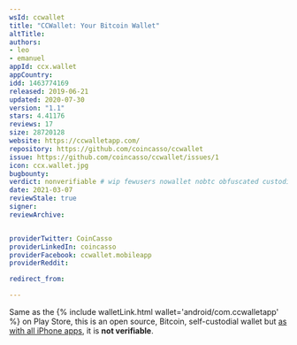```yaml
---
wsId: ccwallet
title: "CCWallet: Your Bitcoin Wallet"
altTitle: 
authors:
- leo
- emanuel
appId: ccx.wallet
appCountry: 
idd: 1463774169
released: 2019-06-21
updated: 2020-07-30
version: "1.1"
stars: 4.41176
reviews: 17
size: 28720128
website: https://ccwalletapp.com/
repository: https://github.com/coincasso/ccwallet
issue: https://github.com/coincasso/ccwallet/issues/1
icon: ccx.wallet.jpg
bugbounty: 
verdict: nonverifiable # wip fewusers nowallet nobtc obfuscated custodial nosource nonverifiable reproducible bounty defunct
date: 2021-03-07
reviewStale: true
signer: 
reviewArchive:


providerTwitter: CoinCasso
providerLinkedIn: coincasso
providerFacebook: ccwallet.mobileapp
providerReddit: 

redirect_from:

---
```


Same as the {% include walletLink.html wallet='android/com.ccwalletapp' %} on Play Store, this is an open
source, Bitcoin, self-custodial wallet but [as with all iPhone apps](/apple),
it is **not verifiable**.
